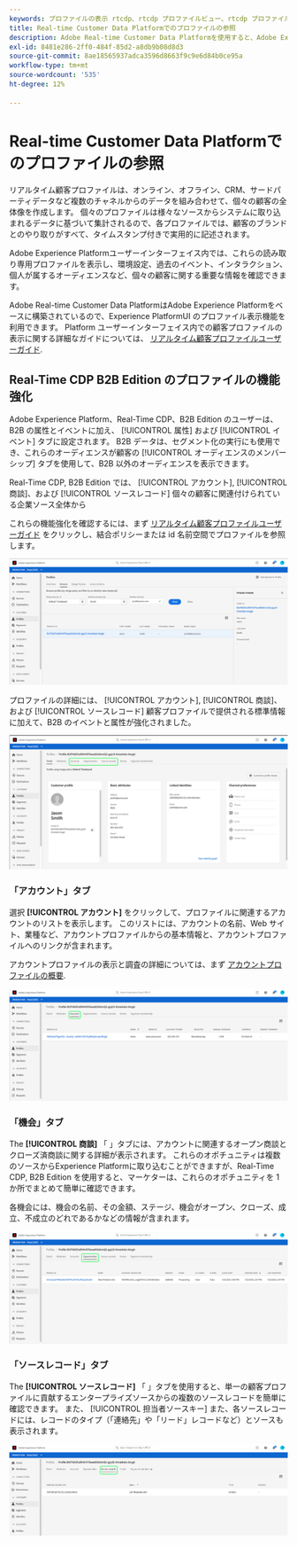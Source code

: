 ```yaml
---
keywords: プロファイルの表示 rtcdp、rtcdp プロファイルビュー、rtcdp プロファイル
title: Real-time Customer Data Platformでのプロファイルの参照
description: Adobe Real-time Customer Data Platformを使用すると、Adobe Experience Platformユーザーインターフェイスを使用してリアルタイム顧客プロファイルデータを参照できます。
exl-id: 8481e286-2ff0-484f-85d2-a8db9b08d8d3
source-git-commit: 8ae18565937adca3596d8663f9c9e6d84b0ce95a
workflow-type: tm+mt
source-wordcount: '535'
ht-degree: 12%

---
```



# Real-time Customer Data Platformでのプロファイルの参照

リアルタイム顧客プロファイルは、オンライン、オフライン、CRM、サードパーティデータなど複数のチャネルからのデータを組み合わせて、個々の顧客の全体像を作成します。 個々のプロファイルは様々なソースからシステムに取り込まれるデータに基づいて集計されるので、各プロファイルでは、顧客のブランドとのやり取りがすべて、タイムスタンプ付きで実用的に記述されます。

Adobe Experience Platformユーザーインターフェイス内では、これらの読み取り専用プロファイルを表示し、環境設定、過去のイベント、インタラクション、個人が属するオーディエンスなど、個々の顧客に関する重要な情報を確認できます。

Adobe Real-time Customer Data PlatformはAdobe Experience Platformをベースに構築されているので、Experience PlatformUI のプロファイル表示機能を利用できます。 Platform ユーザーインターフェイス内での顧客プロファイルの表示に関する詳細なガイドについては、 [リアルタイム顧客プロファイルユーザーガイド](../../profile/ui/user-guide.md).

## Real-Time CDP B2B Edition のプロファイルの機能強化

Adobe Experience Platform、Real-Time CDP、B2B Edition のユーザーは、B2B の属性とイベントに加え、 [!UICONTROL 属性] および [!UICONTROL イベント] タブに設定されます。 B2B データは、セグメント化の実行にも使用でき、これらのオーディエンスが顧客の [!UICONTROL オーディエンスのメンバーシップ] タブを使用して、B2B 以外のオーディエンスを表示できます。

Real-Time CDP, B2B Edition では、 [!UICONTROL アカウント], [!UICONTROL 商談]、および [!UICONTROL ソースレコード] 個々の顧客に関連付けられている企業ソース全体から

これらの機能強化を確認するには、まず [リアルタイム顧客プロファイルユーザーガイド](../../profile/ui/user-guide.md) をクリックし、結合ポリシーまたは id 名前空間でプロファイルを参照します。

![](images/b2b-browse-profile.png)

プロファイルの詳細には、 [!UICONTROL アカウント], [!UICONTROL 商談]、および [!UICONTROL ソースレコード] 顧客プロファイルで提供される標準情報に加えて、B2B のイベントと属性が強化されました。

![](images/b2b-profile-detail.png)

### 「アカウント」タブ

選択 **[!UICONTROL アカウント]** をクリックして、プロファイルに関連するアカウントのリストを表示します。 このリストには、アカウントの名前、Web サイト、業種など、アカウントプロファイルからの基本情報と、アカウントプロファイルへのリンクが含まれます。

アカウントプロファイルの表示と調査の詳細については、まず [アカウントプロファイルの概要](../accounts/account-profile-overview.md).

![](images/b2b-profile-accounts.png)

### 「機会」タブ

The **[!UICONTROL 商談]** 「 」タブには、アカウントに関連するオープン商談とクローズ済商談に関する詳細が表示されます。 これらのオポチュニティは複数のソースからExperience Platformに取り込むことができますが、Real-Time CDP, B2B Edition を使用すると、マーケターは、これらのオポチュニティを 1 か所でまとめて簡単に確認できます。

各機会には、機会の名前、その金額、ステージ、機会がオープン、クローズ、成立、不成立のどれであるかなどの情報が含まれます。

![](images/b2b-profile-opportunities.png)

### 「ソースレコード」タブ

The **[!UICONTROL ソースレコード]** 「 」タブを使用すると、単一の顧客プロファイルに貢献するエンタープライズソースからの複数のソースレコードを簡単に確認できます。 また、 [!UICONTROL 担当者ソースキー] また、各ソースレコードには、レコードのタイプ（「連絡先」や「リード」レコードなど）とソースも表示されます。

![](images/b2b-profile-source-records.png)
